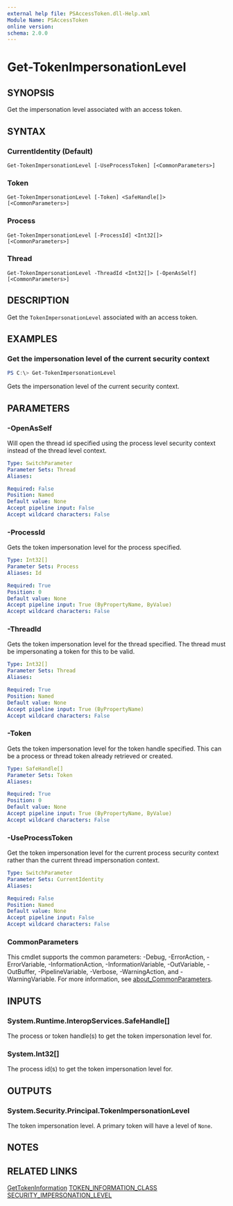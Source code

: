 ```yaml
---
external help file: PSAccessToken.dll-Help.xml
Module Name: PSAccessToken
online version:
schema: 2.0.0
---
```


# Get-TokenImpersonationLevel

## SYNOPSIS
Get the impersonation level associated with an access token.

## SYNTAX

### CurrentIdentity (Default)
```
Get-TokenImpersonationLevel [-UseProcessToken] [<CommonParameters>]
```

### Token
```
Get-TokenImpersonationLevel [-Token] <SafeHandle[]> [<CommonParameters>]
```

### Process
```
Get-TokenImpersonationLevel [-ProcessId] <Int32[]> [<CommonParameters>]
```

### Thread
```
Get-TokenImpersonationLevel -ThreadId <Int32[]> [-OpenAsSelf] [<CommonParameters>]
```

## DESCRIPTION
Get the `TokenImpersonationLevel` associated with an access token.

## EXAMPLES

### Get the impersonation level of the current security context
```powershell
PS C:\> Get-TokenImpersonationLevel
```

Gets the impersonation level of the current security context.

## PARAMETERS

### -OpenAsSelf
Will open the thread id specified using the process level security context instead of the thread level context.

```yaml
Type: SwitchParameter
Parameter Sets: Thread
Aliases:

Required: False
Position: Named
Default value: None
Accept pipeline input: False
Accept wildcard characters: False
```

### -ProcessId
Gets the token impersonation level for the process specified.

```yaml
Type: Int32[]
Parameter Sets: Process
Aliases: Id

Required: True
Position: 0
Default value: None
Accept pipeline input: True (ByPropertyName, ByValue)
Accept wildcard characters: False
```

### -ThreadId
Gets the token impersonation level for the thread specified.
The thread must be impersonating a token for this to be valid.

```yaml
Type: Int32[]
Parameter Sets: Thread
Aliases:

Required: True
Position: Named
Default value: None
Accept pipeline input: True (ByPropertyName)
Accept wildcard characters: False
```

### -Token
Gets the token impersonation level for the token handle specified.
This can be a process or thread token already retrieved or created.

```yaml
Type: SafeHandle[]
Parameter Sets: Token
Aliases:

Required: True
Position: 0
Default value: None
Accept pipeline input: True (ByPropertyName, ByValue)
Accept wildcard characters: False
```

### -UseProcessToken
Get the token impersonation level for the current process security context rather than the current thread impersonation context.

```yaml
Type: SwitchParameter
Parameter Sets: CurrentIdentity
Aliases:

Required: False
Position: Named
Default value: None
Accept pipeline input: False
Accept wildcard characters: False
```

### CommonParameters
This cmdlet supports the common parameters: -Debug, -ErrorAction, -ErrorVariable, -InformationAction, -InformationVariable, -OutVariable, -OutBuffer, -PipelineVariable, -Verbose, -WarningAction, and -WarningVariable. For more information, see [about_CommonParameters](http://go.microsoft.com/fwlink/?LinkID=113216).

## INPUTS

### System.Runtime.InteropServices.SafeHandle[]
The process or token handle(s) to get the token impersonation level for.

### System.Int32[]
The process id(s) to get the token impersonation level for.

## OUTPUTS

### System.Security.Principal.TokenImpersonationLevel
The token impersonation level.
A primary token will have a level of `None`.

## NOTES

## RELATED LINKS

[GetTokenInformation](https://docs.microsoft.com/en-us/windows/win32/api/securitybaseapi/nf-securitybaseapi-gettokeninformation)
[TOKEN_INFORMATION_CLASS](https://docs.microsoft.com/en-us/windows/win32/api/winnt/ne-winnt-token_information_class)
[SECURITY_IMPERSONATION_LEVEL](https://docs.microsoft.com/en-us/windows/win32/api/winnt/ne-winnt-security_impersonation_level)
